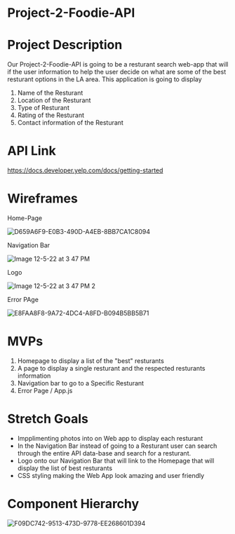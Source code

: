 # Project-2-Foodie-API

# Project Description


Our Project-2-Foodie-API is going to be a resturant search web-app that will if the user information to help the user decide on what are some of the best resturant options in the LA area. This application is going to display 

1. Name of the Resturant 
2. Location of the Resturant 
3. Type of Resturant 
4. Rating of the Resturant 
5. Contact information of the Resturant 



# API Link

https://docs.developer.yelp.com/docs/getting-started

# Wireframes

Home-Page 

![D659A6F9-E0B3-490D-A4EB-8BB7CA1C8094](https://user-images.githubusercontent.com/105845188/205769801-daceaad0-e6af-4920-92ad-d8cd7aaf7f36.jpeg)

Navigation Bar

![Image 12-5-22 at 3 47 PM](https://user-images.githubusercontent.com/105845188/205770867-2cca3825-c34c-4216-ad44-8909d9a2862c.jpg)

Logo 

![Image 12-5-22 at 3 47 PM 2](https://user-images.githubusercontent.com/105845188/205770998-9c6058f9-31bb-4990-9830-190aae00d4ab.jpg)

Error PAge 

![E8FAA8F8-9A72-4DC4-A8FD-B094B5BB5B71](https://user-images.githubusercontent.com/105845188/205772235-c037ad31-5a90-4cc3-a69e-6f7ca15abde1.jpeg)

# MVPs

1. Homepage to display a list of the "best" resturants 
2. A page to display a single resturant and the respected resturants information 
3. Navigation bar to go to a Specific Resturant 
4. Error Page / App.js 


# Stretch Goals 

- Impplimenting photos into on Web app to display each resturant 
- In the Navigation Bar instead of going to a Resturant user can search through the entire API data-base and search for a resturant. 
- Logo onto our Navigation Bar that will link to the Homepage that will display the list of best resturants 
- CSS styling making the Web App look amazing and user friendly 


# Component Hierarchy 


![F09DC742-9513-473D-9778-EE268601D394](https://user-images.githubusercontent.com/105845188/205768725-8cc8fe34-eb20-4377-bec2-6b5e7ebe5148.jpeg)



